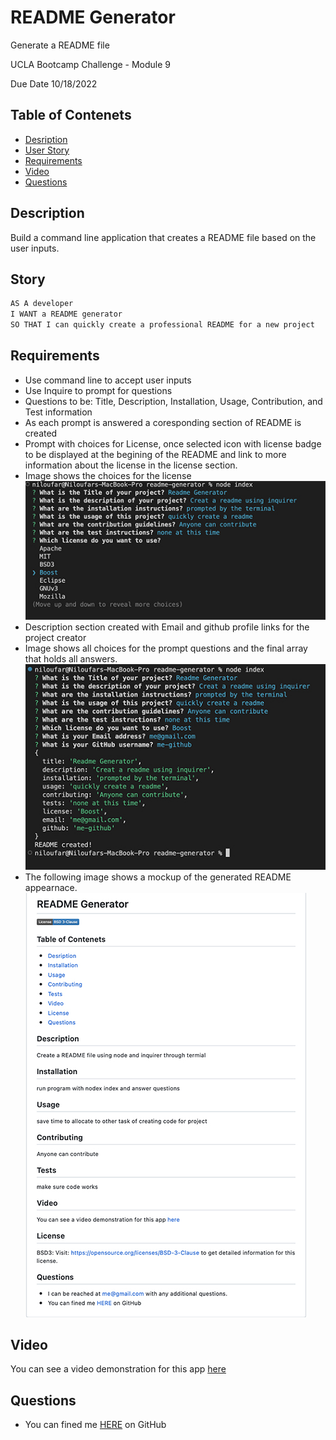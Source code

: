 # README Generator
Generate a README file

UCLA Bootcamp Challenge  - Module 9

Due Date 10/18/2022

## Table of Contenets

- [Desription](#Description)
- [User Story](#Story)
- [Requirements](#Requirements)
- [Video](#Video)
- [Questions](#Questions)

## Description
Build a command line application that creates a README file based on the user inputs.

## Story
```md
AS A developer
I WANT a README generator
SO THAT I can quickly create a professional README for a new project
```

## Requirements
- Use command line to accept user inputs
- Use Inquire to prompt for questions
- Questions to be: Title, Description, Installation, Usage, Contribution, and Test information
- As each prompt is answered a coresponding section of README is created
- Prompt with choices for License, once selected icon with license badge to be displayed at the begining of the README and link to more information about the license in the license section.
- Image shows the choices for the license ![command line showing mutliple license choices](./Images/license-choices.jpg)
- Description section created with Email and github profile links for the project creator
- Image shows all choices for the prompt questions and the final array that holds all answers. 
![command line with questions and answers](./Images/questions-object.jpg)
- The following image shows a mockup of the generated README appearnace.
![](./Images/README.jpg)

## Video
You can see a video demonstration for this app [here](https://app.castify.com/view/662a9635-d4c9-4ba1-b040-c6e1c93a1d95)

## Questions
- You can fined me [HERE](https://github.com/Me-ross/readme-generator) on GitHub

